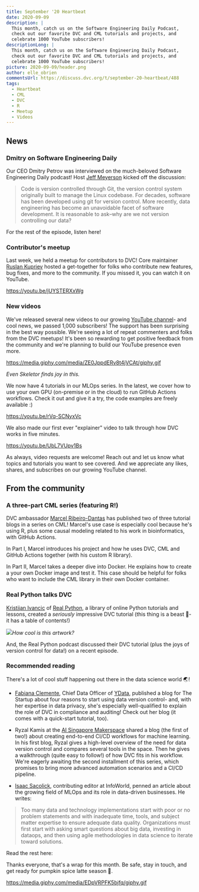 ```yaml
---
title: September '20 Heartbeat
date: 2020-09-09
description: |
  This month, catch us on the Software Engineering Daily Podcast, 
  check out our favorite DVC and CML tutorials and projects, and 
  celebrate 1000 YouTube subscribers!
descriptionLong: |
  This month, catch us on the Software Engineering Daily Podcast, 
  check out our favorite DVC and CML tutorials and projects, and 
  celebrate 1000 YouTube subscribers!
picture: 2020-09-09/header.png
author: elle_obrien
commentsUrl: https://discuss.dvc.org/t/september-20-heartbeat/488
tags:
  - Heartbeat
  - CML
  - DVC
  - R
  - Meetup
  - Videos
---
```


## News

### Dmitry on Software Engineering Daily

Our CEO Dmitry Petrov was interviewed on the much-beloved Software Engineering
Daily podcast! Host [Jeff Meyerson](https://twitter.com/the_prion) kicked off
the discussion:

> Code is version controlled through Git, the version control system originally
> built to manage the Linux codebase. For decades, software has been developed
> using git for version control. More recently, data engineering has become an
> unavoidable facet of software development. It is reasonable to ask–why are we
> not version controlling our data?

For the rest of the episode, listen here!

<external-link
href="https://softwareengineeringdaily.com/2020/08/24/data-version-control-with-dmitry-petrov/"
title="Data Version Control with Dmitry Petrov"
description=""
link="softwareengineeringdaily.com"
image="/uploads/images/2020-09-09/sedaily.jpeg"/>

### Contributor's meetup

Last week, we held a meetup for contributors to DVC! Core maintainer
[Ruslan Kupriev](https://github.com/efiop) hosted a get-together for folks who
contribute new features, bug fixes, and more to the community. If you missed it,
you can watch it on YouTube.

https://youtu.be/jUYSTERXxWg

### New videos

We've released several new videos to our growing
[YouTube channel](https://www.youtube.com/channel/UC37rp97Go-xIX3aNFVHhXfQ)- and
cool news, we passed 1,000 subscribers! The support has been surprising in the
best way possible. We're seeing a lot of repeat commenters and folks from the
DVC meetups! It's been so rewarding to get positive feedback from the community
and we're planning to build our YouTube presence even more.

https://media.giphy.com/media/ZE0JppdERv8t4jVCAt/giphy.gif

_Even Skeletor finds joy in this._

We now have 4 tutorials in our MLOps series. In the latest, we cover how to use
your own GPU (on-premise or in the cloud) to run GitHub Actions workflows. Check
it out and give it a try, the code examples are freely available :)

https://youtu.be/rVq-SCNyxVc

We also made our first ever "explainer" video to talk through how DVC works in
five minutes.

https://youtu.be/UbL7VUpv1Bs

As always, video requests are welcome! Reach out and let us know what topics and
tutorials you want to see covered. And we appreciate any likes, shares, and
subscribes on our growing YouTube channel.

## From the community

### A three-part CML series (featuring R!)

DVC ambassador [Marcel Ribeiro-Dantas](https://twitter.com/mribeirodantas) has
published two of three tutorial blogs in a series on CML! Marcel's use case is
especially cool because he's using R, plus some causal modeling related to his
work in bioinformatics, with GitHub Actions.

In Part I, Marcel introduces his project and how he uses DVC, CML and GitHub
Actions together (with his custom R library).

<external-link
href="https://mribeirodantas.xyz/blog/index.php/2020/08/10/continuous-machine-learning/"
title="Continuous Machine Learning - Part I"
description="by Marcel Ribeiro-Dantas"
link="mribeirodantas.xyz"
image="/uploads/images/2020-09-09/MLOps.png"/>

In Part II, Marcel takes a deeper dive into Docker. He explains how to create a
your own Docker image and test it. This case should be helpful for folks who
want to include the CML library in their own Docker container.

<external-link
href="https://mribeirodantas.xyz/blog/index.php/2020/08/18/continuous-machine-learning-part-ii/"
title="Continuous Machine Learning - Part II"
description="by Marcel Ribeiro-Dantas"
link="mribeirodantas.xyz"
image="/uploads/images/2020-09-09/docker_logo.png"/>

### Real Python talks DVC

[Kristijan Ivancic](https://twitter.com/kristijan_ivanc) of
[Real Python](realpython.com), a library of online Python tutorials and lessons,
created a _seriously_ impressive DVC tutorial (this thing is a beast 🐺- it has
a table of contents!)

![](/uploads/images/2020-09-09/Real_Python.png)_How cool is this artwork?_

And, the Real Python podcast discussed their DVC tutorial (plus the joys of
version control for data!) on a recent episode.

<external-link
href="https://realpython.com/podcasts/rpp/25/"
title="Episode 25: Data Version Control in Python and Real Python Video Transcripts"
description="The Real Python Podcast"
link="realpython.com"
image="/uploads/images/2020-09-09/podcast_log.png"/>

### Recommended reading

There's a lot of cool stuff happening out there in the data science world 🌏!

- [Fabiana Clemente](https://twitter.com/fab_clemente), Chief Data Officer of
  [YData](https://ydata.ai/), published a blog for The Startup about four
  reasons to start using data version control- and, with her expertise in data
  privacy, she's especially well-qualified to explain the role of DVC in
  compliance and auditing! Check out her blog (it comes with a quick-start
  tutorial, too).

<external-link
href="https://medium.com/swlh/4-reasons-why-data-scientists-should-version-data-672aca5bbd0b"
title="4 reasons why data scientists should version data"
description="How to start data versioning using DVC"
link="medium.com"
image="/uploads/images/2020-09-09/fabiana.jpg"/>

- Ryzal Kamis at the [AI Singapore Makerspace](makerspace.aisingapore.org)
  shared a blog (the first of two!) about creating end-to-end CI/CD workflows
  for machine learning. In his first blog, Ryzal gives a high-level overview of
  the need for data version control and compares several tools in the space.
  Then he gives a walkthrough (quite easy to follow!) of how DVC fits in his
  workflow. We're eagerly awaiting the second installment of this series, which
  promises to bring more advanced automation scenarios and a CI/CD pipeline.

<external-link
href="https://makerspace.aisingapore.org/2020/08/data-versioning-for-cd4ml-part-1/"
title="Data Versioning for CD4ML"
description="Part 1"
link="makerspace.aisingapore.org"
image="/uploads/images/2020-09-09/singapore.jpg"/>

- [Isaac Sacolick](https://www.infoworld.com/author/Isaac-Sacolick/),
  contributing editor at InfoWorld, penned an article about the growing field of
  MLOps and its role in data-driven businesses. He writes:

> Too many data and technology implementations start with poor or no problem
> statements and with inadequate time, tools, and subject matter expertise to
> ensure adequate data quality. Organizations must first start with asking smart
> questions about big data, investing in dataops, and then using agile
> methodologies in data science to iterate toward solutions.

Read the rest here:

<external-link
href="https://www.infoworld.com/article/3570716/mlops-the-rise-of-machine-learning-operations.html"
title="MLops: The rise of machine learning operations"
description="Once machine learning models make it to production, they still need updates and monitoring for drift. A team to manage ML operations makes good business sense"
link="infoworld.com"
image="/uploads/images/2020-09-09/infoworld.png"/>

Thanks everyone, that's a wrap for this month. Be safe, stay in touch, and get
ready for pumpkin spice latte season 🎃.

https://media.giphy.com/media/EDpVRPFK5bjfq/giphy.gif
